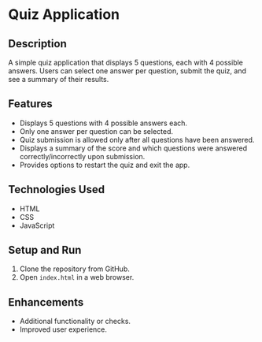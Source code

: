 # Quiz Application

## Description
A simple quiz application that displays 5 questions, each with 4 possible answers. Users can select one answer per question, submit the quiz, and see a summary of their results.

## Features
- Displays 5 questions with 4 possible answers each.
- Only one answer per question can be selected.
- Quiz submission is allowed only after all questions have been answered.
- Displays a summary of the score and which questions were answered correctly/incorrectly upon submission.
- Provides options to restart the quiz and exit the app.

## Technologies Used
- HTML
- CSS
- JavaScript

## Setup and Run
1. Clone the repository from GitHub.
2. Open `index.html` in a web browser.

## Enhancements
- Additional functionality or checks.
- Improved user experience.
